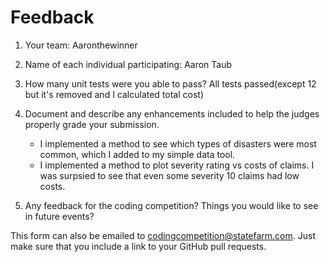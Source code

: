 # Feedback

1. Your team: Aaronthewinner
2. Name of each individual participating: Aaron Taub
3. How many unit tests were you able to pass? All tests passed(except 12 but it's removed and I calculated total cost)
4. Document and describe any enhancements included to help the judges properly grade your submission.
    - I implemented a method to see which types of disasters were most common, which I added to my simple data tool.  
    - I implemented a method to plot severity rating vs costs of claims. I was surpsied to see that even some severity 10 claims had low costs.  

5. Any feedback for the coding competition? Things you would like to see in future events?

This form can also be emailed to [codingcompetition@statefarm.com](mailto:codingcompetition@statefarm.com). Just make sure that you include a link to your GitHub pull requests.
